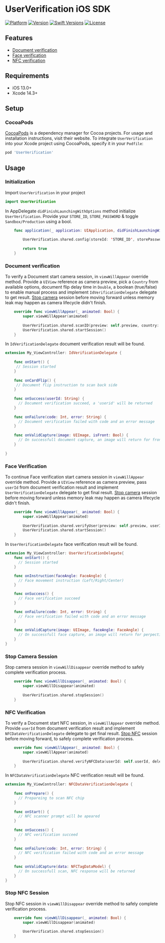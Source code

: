 # UserVerification iOS SDK

 [![Platform](https://img.shields.io/cocoapods/p/UserVerification?style=flat&color=red)](https://cocoapods.org/pods/UserVerification)
 [![Version](https://img.shields.io/cocoapods/v/UserVerification?style=flat&color=blue)](https://cocoapods.org/pods/UserVerification) 
 [![Swift Versions](https://img.shields.io/badge/Swift-5.6_5.7_5.8-orange?style=flat&color=orange)](https://cocoapods.org/pods/UserVerification)
 [![License](https://img.shields.io/github/license/FinioTech/UserVerification-iOS-SDK?style=flat&color=green)](https://cocoapods.org/pods/UserVerification)

 ## Features
 - [Document verification](#document-verification)
 - [Face verification](#face-verification)
 - [NFC verification](#nfc-verification)

## Requirements

- iOS 13.0+
- Xcode 14.3+

## Setup 

### CocoaPods

[CocoaPods](https://cocoapods.org) is a dependency manager for Cocoa projects. For usage and installation instructions, visit their website. 
To integrate `UserVerification` into your Xcode project using CocoaPods, specify it in your `Podfile`:

```ruby
pod 'UserVerification'
```


## Usage

### Initialization

Import `UserVerification` in your project

```swift
import UserVerification
```

In AppDelegate `didFinishLaunchingWithOptions` method initialize `UserVerification`. Provide your `STORE_ID`, `STORE_PASSWORD` 
& toggle `Sandbox/Production` using a bool.


```swift
    func application(_ application: UIApplication, didFinishLaunchingWithOptions launchOptions: [UIApplication.LaunchOptionsKey: Any]?) -> Bool {
    
        UserVerification.shared.config(storeId: 'STORE_ID', storePassword: 'STORE_PASSWORD', production: true/false)
        
        return true
    }
```


### Document verification

To verify a Document start camera session, in `viewWillAppear` override method. Provide a `UIView` reference as camera preview, 
pick a `Country` from available options, document flip delay time in `Double`, a boolean (true/false) to enable manual process
and implement `IdVerificationDelegate` delegate to get result. [Stop camera](#stop-camera-session) session before moving forward 
unless memory leak may happen as camera lifecycle didn't finish.

```swift
    override func viewWillAppear(_ animated: Bool) {
        super.viewWillAppear(animated)
        
        UserVerification.shared.scanID(preview: self.preview, country: Country, flipIntervalTime: Double, delegate: self)
        UserVerification.shared.startSession()
    }
```

In `IdVerificationDelegate` document verification result will be found.

```swift
extension My_ViewController: IdVerificationDelegate {
    
    func onStart() {
     // Session started
    }
    
    func onCardFlip() {
     // Document flip instruction to scan back side
    }
    
    func onSuccess(userId: String) {
      // Document verification succeed, a 'userid' will be returned 
    }
    
    func onFailure(code: Int, error: String) {
      // Document verification failed with code and an error message
    }
    
    func onValidCapture(image: UIImage, isFront: Bool) {
      // On successfull document capture, an image will return for front/back side
    }
    
}
```


### Face Verification

To continue Face verification start camera session in `viewWillAppear` override method. Provide a `UIView` reference as camera preview, 
pass `userId` from document verification result and implement `UserVerificationDelegate` delegate to get final result. 
[Stop camera](#stop-camera-session) session before moving forward unless memory leak may happen as camera lifecycle didn't finish.


```swift
    override func viewWillAppear(_ animated: Bool) {
        super.viewWillAppear(animated)
        
        UserVerification.shared.verifyUser(preview: self.preview, userId: self.userId, delegate: self)
        UserVerification.shared.startSession()
    }
```

In `UserVerificationDelegate` face verification result will be found.

```swift
extension My_ViewController: UserVerificationDelegate{
    func onStart() {
      // Session started
    }

    func onInstruction(faceAngle: FaceAngle) {
      // Face movement instruction (Left/Right/Center)
    }

    func onSuccess() {
      // Face verification succeed
    }

    func onFailure(code: Int, error: String) {
      // Face verification failed with code and an error message
    }
    
    func onValidCapture(image: UIImage, faceAngle: FaceAngle) {
      // On successfull face capture, an image will return for perpective angle movement
    }
}
```


### Stop Camera Session

Stop camera session in `viewWillDisappear` override method to safely complete verification process.


```swift
    override func viewWillDisappear(_ animated: Bool) {
        super.viewWillDisappear(animated)
        
        UserVerification.shared.stopSession()
    }
```


### NFC Verification

To verify a Document start NFC session, in `viewWillAppear` override method. Provide `userId` from document verification result and implement `NFCDataVerificationDelegate` delegate to get final result. [Stop NFC](#stop-nfc-session) session before moving forward, to safely complete verification process.


```swift
    override func viewWillAppear(_ animated: Bool) {
        super.viewWillAppear(animated)
        
        UserVerification.shared.verifyNFCData(userId: self.userId, delegate: self)
    }
```

In `NFCDataVerificationDelegate` NFC verification result will be found.

```swift
extension My_ViewController: NFCDataVerificationDelegate {
    
    func onPrepare() {
      // Prepareing to scan NFC chip
    }
    
    func onStart() {
      // NFC scanner prompt will be apeared
    }
    
    func onSuccess() {
      // NFC verification succeed
    }
    
    func onFailure(code: Int, error: String) {
      // NFC verification failed with code and an error message
    }
    
    func onValidCapture(data: NFCTagDataModel) {
      // On successfull scan, NFC response will be returned
    }
}
```


### Stop NFC Session

Stop NFC session in `viewWillDisappear` override method to safely complete verification process.


```swift
    override func viewWillDisappear(_ animated: Bool) {
        super.viewWillDisappear(animated)
        
        UserVerification.shared.stopSession()
    }
